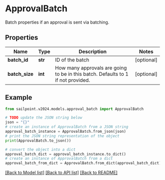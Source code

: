 # ApprovalBatch

Batch properties if an approval is sent via batching.

## Properties

Name | Type | Description | Notes
------------ | ------------- | ------------- | -------------
**batch_id** | **str** | ID of the batch | [optional] 
**batch_size** | **int** | How many approvals are going to be in this batch. Defaults to 1 if not provided. | [optional] 

## Example

```python
from sailpoint.v2024.models.approval_batch import ApprovalBatch

# TODO update the JSON string below
json = "{}"
# create an instance of ApprovalBatch from a JSON string
approval_batch_instance = ApprovalBatch.from_json(json)
# print the JSON string representation of the object
print(ApprovalBatch.to_json())

# convert the object into a dict
approval_batch_dict = approval_batch_instance.to_dict()
# create an instance of ApprovalBatch from a dict
approval_batch_from_dict = ApprovalBatch.from_dict(approval_batch_dict)
```
[[Back to Model list]](../README.md#documentation-for-models) [[Back to API list]](../README.md#documentation-for-api-endpoints) [[Back to README]](../README.md)


